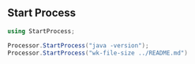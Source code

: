 ## Start Process

```csharp
using StartProcess;

Processor.StartProcess("java -version");
Processor.StartProcess("wk-file-size ../README.md")
```